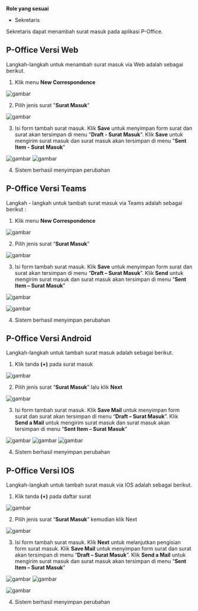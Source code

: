 **Role yang sesuai**

- Sekretaris

Sekretaris dapat menambah surat masuk pada aplikasi P-Office. 

## **P-Office Versi Web**

Langkah-langkah untuk menambah surat masuk via Web adalah sebagai berikut.

1.	Klik menu **New Correspondence**

![gambar](SuratMasuk/SM_Web/SM02.png)

2.	Pilih jenis surat "**Surat Masuk**"

![gambar](SuratMasuk/SM_Web/SM03.png)

3.	Isi form tambah surat masuk. Klik **Save** untuk menyimpan form surat dan surat akan tersimpan di menu "**Draft - Surat Masuk**". Klik **Save** untuk mengirim surat masuk dan surat masuk akan tersimpan di menu "**Sent Item - Surat Masuk**"

![gambar](SuratMasuk/SM_Web/SM04.png)
![gambar](SuratMasuk/SM_Web/SM05.png)

4.  Sistem berhasil menyimpan perubahan


## **P-Office Versi Teams**

Langkah - langkah untuk tambah surat masuk via Teams adalah sebagai berikut :

1.	Klik menu **New Correspondence**

![gambar](SuratMasuk/SM_Teams/SM02.png)

2.	Pilih jenis surat “**Surat Masuk**”

![gambar](SuratMasuk/SM_Teams/SM03.png)

3.	Isi form tambah surat masuk. Klik **Save** untuk menyimpan form surat dan surat akan tersimpan di menu “**Draft – Surat Masuk**”. Klik **Send** untuk mengirim surat masuk dan surat masuk akan tersimpan di menu “**Sent Item – Surat Masuk**”

![gambar](SuratMasuk/SM_Teams/SM04.png)

![gambar](SuratMasuk/SM_Teams/SM05.png)

4.  Sistem berhasil menyimpan perubahan


## **P-Office Versi Android**

Langkah-langkah untuk tambah surat masuk adalah sebagai berikut.

1. Klik tanda **(+)** pada surat masuk

![gambar](SuratMasuk/SM_Android/DSM/A01.jpg)


2. Pilih jenis surat “**Surat Masuk**” lalu klik **Next**

![gambar](SuratMasuk/SM_Android/TSM/A02.jpg)

3. Isi form tambah surat masuk. Klik **Save Mail** untuk menyimpan form surat dan surat akan tersimpan di menu “**Draft – Surat Masuk**”. Klik **Send a Mail** untuk mengirim surat masuk dan surat masuk akan tersimpan di menu “**Sent Item – Surat Masuk**”
   
![gambar](SuratMasuk/SM_Android/TSM/A03.jpg) ![gambar](SuratMasuk/SM_Android/TSM/A04.jpg) ![gambar](SuratMasuk/SM_Android/TSM/A05.jpg)

4. Sistem berhasil menyimpan perubahan

## **P-Office Versi IOS**

Langkah-langkah untuk tambah surat masuk via IOS adalah sebagai berikut.

1. Klik tanda **(+)** pada daftar surat
   
![gambar](SuratMasuk/SM_IOS/SM-2.1.png)

2. Pilih jenis surat “**Surat Masuk**” kemudian klik Next

![gambar](SuratMasuk/SM_IOS/SM-4.png)

3. Isi form tambah surat masuk. Klik **Next** untuk melanjutkan pengisian form surat masuk. Klik **Save Mail** untuk menyimpan form surat dan surat akan tersimpan di menu “**Draft – Surat Masuk**”. Klik **Send a Mail** untuk mengirim surat masuk dan surat masuk akan tersimpan di menu “**Sent Item – Surat Masuk**”
   
![gambar](SuratMasuk/SM_IOS/SM-5.png) ![gambar](SuratMasuk/SM_IOS/SM-6.png)

![gambar](SuratMasuk/SM_IOS/CR-SM1.png)

4. Sistem berhasil menyimpan perubahan